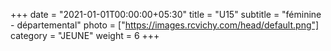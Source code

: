 +++
date = "2021-01-01T00:00:00+05:30"
title = "U15"
subtitle = "féminine - départemental"
photo = ["https://images.rcvichy.com/head/default.png"]
category = "JEUNE"
weight = 6
+++ 

